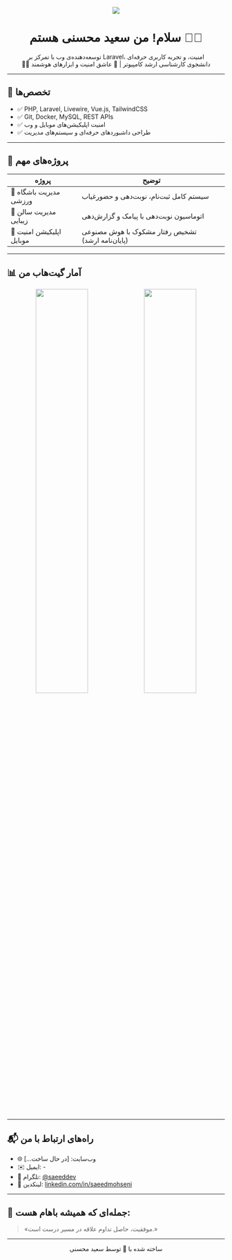 <p align="center">
  <img src="https://fonts.googleapis.com/css2?family=Vazir&display=swap" rel="stylesheet">
  <h1 style="font-family: Vazir, sans-serif;" align="center">سلام! من سعید محسنی هستم 👨‍💻</h1>
</p>

<p align="center">
  توسعه‌دهنده‌ی وب با تمرکز بر Laravel، امنیت، و تجربه کاربری حرفه‌ای  
  <br>
  👨‍🎓 دانشجوی کارشناسی ارشد کامپیوتر | 🔐 عاشق امنیت و ابزارهای هوشمند
</p>

---

## 🧩 تخصص‌ها

- ✅ PHP, Laravel, Livewire, Vue.js, TailwindCSS  
- ✅ Git, Docker, MySQL, REST APIs  
- ✅ امنیت اپلیکیشن‌های موبایل و وب  
- ✅ طراحی داشبوردهای حرفه‌ای و سیستم‌های مدیریت

---

## 📌 پروژه‌های مهم

| پروژه | توضیح |
|-------|-------|
| 💪 مدیریت باشگاه ورزشی | سیستم کامل ثبت‌نام، نوبت‌دهی و حضورغیاب |
| 💅 مدیریت سالن زیبایی | اتوماسیون نوبت‌دهی با پیامک و گزارش‌دهی |
| 🔐 اپلیکیشن امنیت موبایل | تشخیص رفتار مشکوک با هوش مصنوعی (پایان‌نامه ارشد) |

---

## 📊 آمار گیت‌هاب من

<p align="center">
  <img src="https://github-readme-stats.vercel.app/api?username=saeedmohseni&show_icons=true&theme=calm" width="49%" />
  <img src="https://github-readme-stats.vercel.app/api/top-langs/?username=saeedmohseni&layout=compact&theme=calm" width="49%" />
</p>

---

## 📬 راه‌های ارتباط با من

- 🌐 وب‌سایت: [در حال ساخت...]
- ✉️ ایمیل: -
- 💬 تلگرام: [@saeeddev](https://t.me/saeeddev)
- 🔗 لینکدین: [linkedin.com/in/saeedmohseni](https://linkedin.com/in/saeedmohseni)

---

## 📜 جمله‌ای که همیشه باهام هست:

> «موفقیت، حاصل تداوم علاقه در مسیر درست است.»

---

<p align="center">
  ساخته شده با 💙 توسط سعید محسنی
</p>

